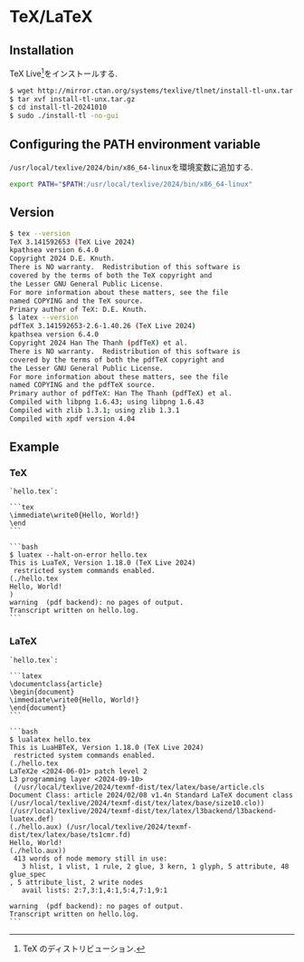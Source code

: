 # TeX/LaTeX

## Installation

TeX Live[^1]をインストールする.

```bash
$ wget http://mirror.ctan.org/systems/texlive/tlnet/install-tl-unx.tar.gz
$ tar xvf install-tl-unx.tar.gz
$ cd install-tl-20241010
$ sudo ./install-tl -no-gui
```

## Configuring the PATH environment variable

`/usr/local/texlive/2024/bin/x86_64-linux`を環境変数に追加する.

```bash
export PATH="$PATH:/usr/local/texlive/2024/bin/x86_64-linux"
```

## Version

```bash
$ tex --version
TeX 3.141592653 (TeX Live 2024)
kpathsea version 6.4.0
Copyright 2024 D.E. Knuth.
There is NO warranty.  Redistribution of this software is
covered by the terms of both the TeX copyright and
the Lesser GNU General Public License.
For more information about these matters, see the file
named COPYING and the TeX source.
Primary author of TeX: D.E. Knuth.
$ latex --version
pdfTeX 3.141592653-2.6-1.40.26 (TeX Live 2024)
kpathsea version 6.4.0
Copyright 2024 Han The Thanh (pdfTeX) et al.
There is NO warranty.  Redistribution of this software is
covered by the terms of both the pdfTeX copyright and
the Lesser GNU General Public License.
For more information about these matters, see the file
named COPYING and the pdfTeX source.
Primary author of pdfTeX: Han The Thanh (pdfTeX) et al.
Compiled with libpng 1.6.43; using libpng 1.6.43
Compiled with zlib 1.3.1; using zlib 1.3.1
Compiled with xpdf version 4.04
```

## Example

### TeX

````{tab} Code
`hello.tex`:

```tex
\immediate\write0{Hello, World!}
\end
```
````

````{tab} Console
```bash
$ luatex --halt-on-error hello.tex
This is LuaTeX, Version 1.18.0 (TeX Live 2024)
 restricted system commands enabled.
(./hello.tex
Hello, World!
)
warning  (pdf backend): no pages of output.
Transcript written on hello.log.
```
````

### LaTeX

````{tab} Code
`hello.tex`:

```latex
\documentclass{article}
\begin{document}
\immediate\write0{Hello, World!}
\end{document}
```
````

````{tab} Console
```bash
$ lualatex hello.tex
This is LuaHBTeX, Version 1.18.0 (TeX Live 2024)
 restricted system commands enabled.
(./hello.tex
LaTeX2e <2024-06-01> patch level 2
L3 programming layer <2024-09-10>
 (/usr/local/texlive/2024/texmf-dist/tex/latex/base/article.cls
Document Class: article 2024/02/08 v1.4n Standard LaTeX document class
(/usr/local/texlive/2024/texmf-dist/tex/latex/base/size10.clo))
(/usr/local/texlive/2024/texmf-dist/tex/latex/l3backend/l3backend-luatex.def)
(./hello.aux) (/usr/local/texlive/2024/texmf-dist/tex/latex/base/ts1cmr.fd)
Hello, World!
(./hello.aux))
 413 words of node memory still in use:
   3 hlist, 1 vlist, 1 rule, 2 glue, 3 kern, 1 glyph, 5 attribute, 48 glue_spec
, 5 attribute_list, 2 write nodes
   avail lists: 2:7,3:1,4:1,5:4,7:1,9:1

warning  (pdf backend): no pages of output.
Transcript written on hello.log.
```
````

[^1]: TeX のディストリビューション.
